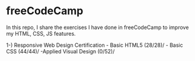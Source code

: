 # freeCodeCamp
 
In this repo, I share the exercises I have done in freeCodeCamp to improve my HTML, CSS, JS features.

1-) Responsive Web Design Certification 
    - Basic HTML5  (28/28)/
    - Basic CSS (44/44)/
    -Applied Visual Design (0/52)/
    
    
